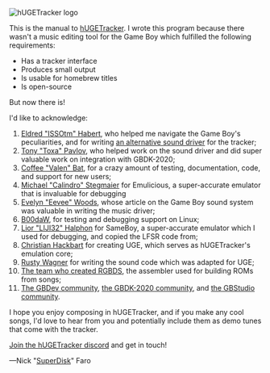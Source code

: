 ![hUGETracker logo](https://nickfa.ro/images/HUGELogo.gif)

This is the manual to [hUGETracker](https://github.com/SuperDisk/hUGETracker).
I wrote this program because there wasn't a music editing tool for the Game Boy which fulfilled the following requirements:

- Has a tracker interface
- Produces small output
- Is usable for homebrew titles
- Is open-source

But now there is!

I'd like to acknowledge:

1. [Eldred "ISSOtm" Habert](https://eldred.fr), who helped me navigate the Game Boy's peculiarities, and for writing [an alternative sound driver](https://github.com/ISSOtm/fortISSimO) for the tracker;
1. [Tony "Toxa" Pavlov](https://github.com/untoxa), who helped work on the sound driver and did super valuable work on integration with GBDK-2020;
1. [Coffee "Valen" Bat](https://coffeebat.neocities.org/), for a crazy amount of testing, documentation, code, and support for new users;
1. [Michael "Calindro" Stegmaier](https://emulicious.net) for Emulicious, a super-accurate emulator that is invaluable for debugging
1. [Evelyn "Eevee" Woods](https://eev.ee), whose article on the Game Boy sound system was valuable in writing the music driver;
1. [B00daW](https://battleofthebits.org/barracks/Profile/b00daw), for testing and debugging support on Linux;
1. [Lior "LIJI32" Halphon](https://github.com/LIJI32) for SameBoy, a super-accurate emulator which I used for debugging, and copied the LFSR code from;
1. [Christian Hackbart](https://github.com/TetrisSQC) for creating UGE, which serves as hUGETracker's emulation core;
1. [Rusty Wagner](https://github.com/D0ntPanic) for writing the sound code which was adapted for UGE;
1. [The team who created RGBDS](https://github.com/gbdev/rgbds/contributors), the assembler used for building ROMs from songs;
1. [The GBDev community](https://gbdev.io/), [the GBDK-2020 community](https://gbdk-2020.github.io/gbdk-2020/), and [the GBStudio community](https://www.gbstudio.dev/).

I hope you enjoy composing in hUGETracker, and if you make any cool songs, I'd love to hear from you and potentially include them as demo tunes that come with the tracker.

[Join the hUGETracker discord](https://discord.gg/9DVqN9Jgcv) and get in touch!

—Nick "[SuperDisk](https://nickfa.ro)" Faro

